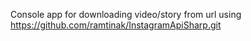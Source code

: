 Console app for downloading video/story from url using https://github.com/ramtinak/InstagramApiSharp.git
